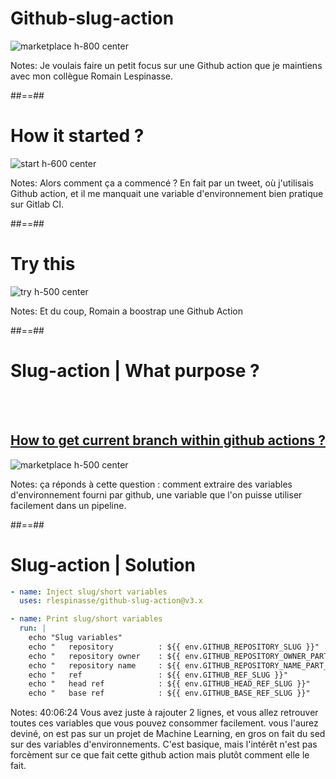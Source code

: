 # Github-slug-action

![marketplace h-800 center](./assets/images/github-slug-action.png)

Notes: Je voulais faire un petit focus sur une Github action que je maintiens avec mon collègue Romain Lespinasse.

##==##

# How it started ?

![start h-600 center](./assets/images/twitter-start.png)

Notes: Alors comment ça a commencé ? En fait par un tweet, où j'utilisais Github action, et il me manquait une variable d'environnement bien pratique sur Gitlab CI. 

##==##

# Try this

![try h-500 center](./assets/images/twitter-try.png)

Notes: Et du coup, Romain a boostrap une Github Action

##==##

# Slug-action | What purpose ?

<br><br>

## [How to get current branch within github actions ?](https://stackoverflow.com/questions/58033366/how-to-get-current-branch-within-github-actions/58730805#58730805)

![marketplace h-500 center](./assets/images/stackoverflow-github-actions.png)

Notes: ça réponds à cette question : comment extraire des variables d'environnement fourni par github, une variable que l'on puisse utiliser facilement dans un pipeline.

##==##

<!-- .slide: class="with-code" -->

# Slug-action | Solution

```yaml
- name: Inject slug/short variables
  uses: rlespinasse/github-slug-action@v3.x

- name: Print slug/short variables
  run: |
    echo "Slug variables"
    echo "   repository          : ${{ env.GITHUB_REPOSITORY_SLUG }}"            # print "rlespinasse-github-slug-action"
    echo "   repository owner    : ${{ env.GITHUB_REPOSITORY_OWNER_PART_SLUG }}" # rlespinasse
    echo "   repository name     : ${{ env.GITHUB_REPOSITORY_NAME_PART_SLUG }}"  # github-slug-action
    echo "   ref                 : ${{ env.GITHUB_REF_SLUG }}"                   # 80-merge
    echo "   head ref            : ${{ env.GITHUB_HEAD_REF_SLUG }}"              # feat-1-demo-branch
    echo "   base ref            : ${{ env.GITHUB_BASE_REF_SLUG }}"              # main
```

Notes: 40:06:24 Vous avez juste à rajouter 2 lignes, et vous allez retrouver toutes ces variables que vous pouvez consommer facilement. vous l'aurez deviné, on est pas sur un projet de Machine Learning, en gros on fait du sed sur des variables d'environnements. C'est basique, mais l'intérêt n'est pas forcèment sur ce que fait cette github action mais plutôt comment elle le fait. 
